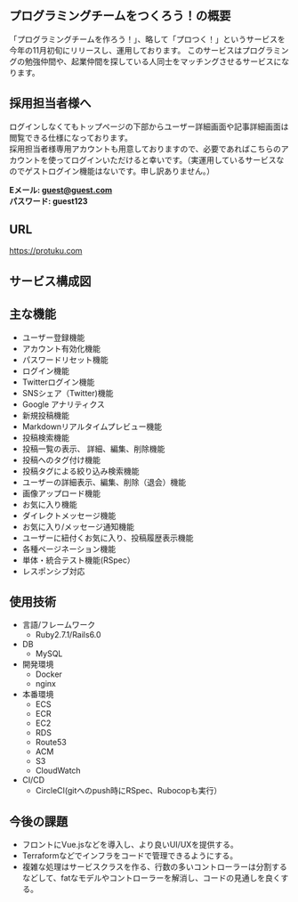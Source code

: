 ## プログラミングチームをつくろう！の概要
「プログラミングチームを作ろう！」、略して「プロつく！」というサービスを今年の11月初旬にリリースし、運用しております。
このサービスはプログラミングの勉強仲間や、起業仲間を探している人同士をマッチングさせるサービスになります。
## 採用担当者様へ
 ログインしなくてもトップページの下部からユーザー詳細画面や記事詳細画面は閲覧できる仕様になっております。<br>
 採用担当者様専用アカウントも用意しておりますので、必要であればこちらのアカウントを使ってログインいただけると幸いです。（実運用しているサービスなのでゲストログイン機能はないです。申し訳ありません。）
 
 **Eメール: guest@guest.com<br>**
 **パスワード: guest123**

## URL
https://protuku.com
  
## サービス構成図
## 主な機能　
- ユーザー登録機能
- アカウント有効化機能
- パスワードリセット機能
- ログイン機能
- Twitterログイン機能
- SNSシェア（Twitter)機能
- Google アナリティクス
- 新規投稿機能
- Markdownリアルタイムプレビュー機能
- 投稿検索機能
- 投稿一覧の表示、 詳細、編集、削除機能
- 投稿へのタグ付け機能
- 投稿タグによる絞り込み検索機能
- ユーザーの詳細表示、編集、削除（退会）機能
- 画像アップロード機能
- お気に入り機能
- ダイレクトメッセージ機能
- お気に入り/メッセージ通知機能
- ユーザーに紐付くお気に入り、投稿履歴表示機能
- 各種ページネーション機能
- 単体・統合テスト機能(RSpec）
- レスポンシブ対応

## 使用技術
- 言語/フレームワーク
  - Ruby2.7.1/Rails6.0
- DB
  - MySQL
- 開発環境
  - Docker
  - nginx
- 本番環境
  - ECS
  - ECR
  - EC2
  - RDS
  - Route53
  - ACM
  - S3
  - CloudWatch
- CI/CD
  - CircleCI(gitへのpush時にRSpec、Rubocopも実行）
  
## 今後の課題
- フロントにVue.jsなどを導入し、より良いUI/UXを提供する。
- Terraformなどでインフラをコードで管理できるようにする。
- 複雑な処理はサービスクラスを作る、行数の多いコントローラーは分割するなどして、fatなモデルやコントローラーを解消し、コードの見通しを良くする。
